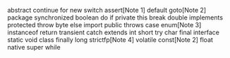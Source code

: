 abstract	continue	for	new	switch
assert[Note 1]	default	goto[Note 2]	package	synchronized
boolean	do	if	private	this
break	double	implements	protected	throw
byte	else	import	public	throws
case	enum[Note 3]	instanceof	return	transient
catch	extends	int	short	try
char	final	interface	static	void
class	finally	long	strictfp[Note 4]	volatile
const[Note 2]	float	native	super	while
